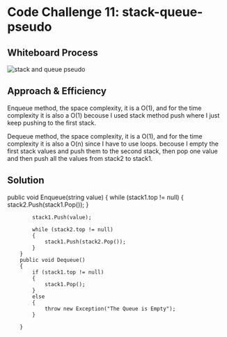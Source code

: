 # Code Challenge 11: stack-queue-pseudo

## Whiteboard Process
![stack and queue pseudo](Asserts/cc9.png)

## Approach & Efficiency

Enqueue method, the space complexity, it is a O(1), and for the time complexity it is also a O(1)  becouse I used stack method push  where I just keep pushing to the first stack.

Dequeue method, the space complexity, it is a O(1), and for the time complexity it is also a O(n) since I have to use loops. becouse  I empty the first stack values and push them to the second stack,
then pop one value and then push all the values from stack2 to stack1.

## Solution

public void Enqueue(string value)
        {
            while (stack1.top != null)
            {
                stack2.Push(stack1.Pop());
            }

            stack1.Push(value);

            while (stack2.top != null)
            {
                stack1.Push(stack2.Pop());
            }
        }
        public void Dequeue()
        {
            if (stack1.top != null)
            {
                stack1.Pop();
            }
            else
            {
                throw new Exception("The Queue is Empty");
            }

        }

